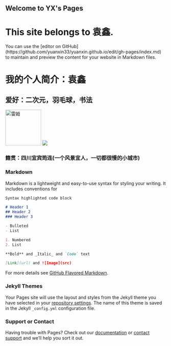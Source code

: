 ## Welcome to YX's Pages
<h1>This site belongs to 袁鑫.</h1>
You can use the [editor on GitHub](https://github.com/yuanxin33/yuanxin.github.io/edit/gh-pages/index.md) to maintain and preview the content for your website in Markdown files.
<h1>我的个人简介：袁鑫</h1>
<h2>爱好：二次元，羽毛球，书法</h2>
<img src="file://D:/images/1.jpg"  width="112" height=" 112"alt="雷姆"/> 
<img src="https://ss0.bdstatic.com/70cFuHSh_Q1YnxGkpoWK1HF6hhy/it/u=2583851597,902201045&fm=26&gp=0.jpg">
<h3>籍贯：四川宜宾筠连(一个风景宜人，一切都很慢的小城市)</h3>

### Markdown

Markdown is a lightweight and easy-to-use syntax for styling your writing. It includes conventions for

```markdown
Syntax highlighted code block

# Header 1
## Header 2
### Header 3

- Bulleted
- List

1. Numbered
2. List

**Bold** and _Italic_ and `Code` text

[Link](url) and ![Image](src)
```

For more details see [GitHub Flavored Markdown](https://guides.github.com/features/mastering-markdown/).

### Jekyll Themes

Your Pages site will use the layout and styles from the Jekyll theme you have selected in your [repository settings](https://github.com/yuanxin33/yuanxin.github.io/settings). The name of this theme is saved in the Jekyll `_config.yml` configuration file.

### Support or Contact

Having trouble with Pages? Check out our [documentation](https://docs.github.com/categories/github-pages-basics/) or [contact support](https://github.com/contact) and we’ll help you sort it out.
